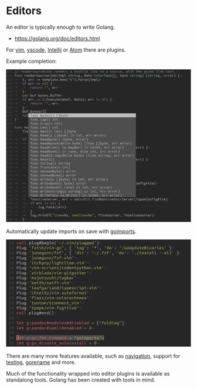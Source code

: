 # Editors

An editor is typically enough to write Golang.

* https://golang.org/doc/editors.html

For [vim](https://github.com/fatih/vim-go),
[vscode](https://code.visualstudio.com/docs/languages/go),
[Intellij](https://www.jetbrains.com/go) or
[Atom](https://atom.io/packages/go-plus) there are plugins.

Example completion:

![](static/screenshot-vim-go-complete.png)

Automatically update imports on save with
[goimports](https://godoc.org/golang.org/x/tools/cmd/goimports).

![](static/screenshot-vim-go-goimports.png)

There are many more features available, such as
[navigation](https://code.visualstudio.com/docs/languages/go#_code-navigation),
support for [testing](https://code.visualstudio.com/docs/languages/go#_test),
[gorename](https://godoc.org/golang.org/x/tools/cmd/gorename) and more.

Much of the functionality wrapped into editor plugins is available as
standalong tools. Golang has been created with tools in mind.
